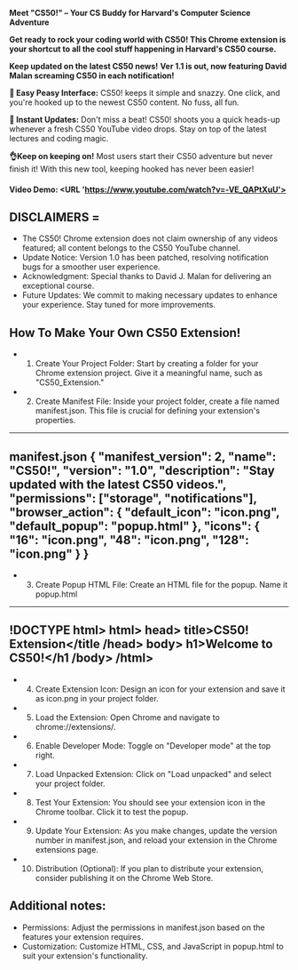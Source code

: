 **Meet "CS50!" – Your CS Buddy for Harvard's Computer Science Adventure**

**Get ready to rock your coding world with CS50! This Chrome extension is your shortcut to all the cool stuff happening in Harvard's CS50 course.**

**Keep updated on the latest CS50 news!**
**Ver 1.1 is out, now featuring David Malan screaming CS50 in each notification!**

**🎨 Easy Peasy Interface:**
CS50! keeps it simple and snazzy. One click, and you're hooked up to the newest CS50 content. No fuss, all fun.

**🚀 Instant Updates:**
Don't miss a beat! CS50! shoots you a quick heads-up whenever a fresh CS50 YouTube video drops. Stay on top of the latest lectures and coding magic.

**👌Keep on keeping on!**
Most users start their CS50 adventure but never finish it! With this new tool, keeping hooked has never been easier!

#### Video Demo:  <URL 'https://www.youtube.com/watch?v=-VE_QAPtXuU'>

## DISCLAIMERS =
* The CS50! Chrome extension does not claim ownership of any videos featured; all content belongs to the CS50 YouTube channel.
* Update Notice: Version 1.0 has been patched, resolving notification bugs for a smoother user experience.
* Acknowledgment: Special thanks to David J. Malan for delivering an exceptional course.
* Future Updates: We commit to making necessary updates to enhance your experience. Stay tuned for more improvements.

## How To Make Your Own CS50 Extension!

* 1. Create Your Project Folder:
Start by creating a folder for your Chrome extension project. Give it a meaningful name, such as "CS50_Extension."

* 2. Create Manifest File:
Inside your project folder, create a file named manifest.json. This file is crucial for defining your extension's properties.
---------------------------------------------------------------------------
 manifest.json
{
  "manifest_version": 2,
  "name": "CS50!",
  "version": "1.0",
  "description": "Stay updated with the latest CS50 videos.",
  "permissions": ["storage", "notifications"],
  "browser_action": {
    "default_icon": "icon.png",
    "default_popup": "popup.html"
  },
  "icons": {
    "16": "icon.png",
    "48": "icon.png",
    "128": "icon.png"
  }
}
---------------------------------------------------------------------------
* 3. Create Popup HTML File:
Create an HTML file for the popup. Name it popup.html
---------------------------------------------------------------------------
 !DOCTYPE html>
 html>
 head>
  title>CS50! Extension</title
/head>
body>
  h1>Welcome to CS50!</h1
/body>
/html>
---------------------------------------------------------------------------
* 4. Create Extension Icon:
Design an icon for your extension and save it as icon.png in your project folder.

* 5. Load the Extension:
Open Chrome and navigate to chrome://extensions/.

* 6. Enable Developer Mode:
Toggle on "Developer mode" at the top right.

* 7. Load Unpacked Extension:
Click on "Load unpacked" and select your project folder.

* 8. Test Your Extension:
You should see your extension icon in the Chrome toolbar. Click it to test the popup.

* 9. Update Your Extension:
As you make changes, update the version number in manifest.json, and reload your extension in the Chrome extensions page.

* 10. Distribution (Optional):
If you plan to distribute your extension, consider publishing it on the Chrome Web Store.

## Additional notes: ##

* Permissions: Adjust the permissions in manifest.json based on the features your extension requires.
* Customization: Customize HTML, CSS, and JavaScript in popup.html to suit your extension's functionality.
